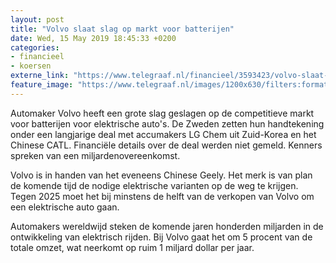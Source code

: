 ```yaml
---
layout: post
title: "Volvo slaat slag op markt voor batterijen"
date: Wed, 15 May 2019 18:45:33 +0200
categories: 
- financieel 
- koersen 
externe_link: "https://www.telegraaf.nl/financieel/3593423/volvo-slaat-slag-op-markt-voor-batterijen"
feature_image: "https://www.telegraaf.nl/images/1200x630/filters:format(jpeg):quality(80)/cdn-kiosk-api.telegraaf.nl/38dc20d2-7731-11e9-a03e-0217670beecd.jpg"
---
```


<p class="intro">Automaker Volvo heeft een grote slag geslagen op de competitieve markt voor batterijen voor elektrische auto's. De Zweden zetten hun handtekening onder een langjarige deal met accumakers LG Chem uit Zuid-Korea en het Chinese CATL. Financiële details over de deal werden niet gemeld. Kenners spreken van een miljardenovereenkomst.</p> <p>Volvo is in handen van het eveneens Chinese Geely. Het merk is van plan de komende tijd de nodige elektrische varianten op de weg te krijgen. Tegen 2025 moet het bij minstens de helft van de verkopen van Volvo om een elektrische auto gaan.</p><p>Automakers wereldwijd steken de komende jaren honderden miljarden in de ontwikkeling van elektrisch rijden. Bij Volvo gaat het om 5 procent van de totale omzet, wat neerkomt op ruim 1 miljard dollar per jaar.</p>
